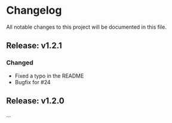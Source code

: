 # Changelog
All notable changes to this project will be documented in this file.

## Release: v1.2.1
### Changed
- Fixed a typo in the README
- Bugfix for #24

## Release: v1.2.0
...